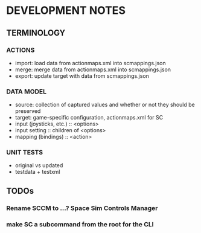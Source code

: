 # DEVELOPMENT NOTES

## TERMINOLOGY

### ACTIONS

- import: load data from actionmaps.xml into scmappings.json
- merge: merge data from actionmaps.xml into scmappings.json
- export: update target with data from scmappings.json

### DATA MODEL

- source: collection of captured values and whether or not they should be preserved
- target: game-specific configuration, actionmaps.xml for SC
- input (joysticks, etc.) :: &lt;options>
- input setting :: children of &lt;options>
- mapping (bindings) :: &lt;action>

### UNIT TESTS

- original vs updated
- testdata + testxml

## TODOs

### Rename SCCM to ...? Space Sim Controls Manager

### make SC a subcommand from the root for the CLI
